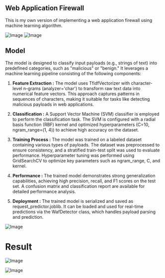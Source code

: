 ## Web Application Firewall
<p>This is my own version of implementing a web application firewall using machine learning algorithm.</p>

![Image](https://github.com/user-attachments/assets/bcfc600e-2abf-4630-ab0d-92dda118fb1e)
![Image](https://github.com/user-attachments/assets/005f57dd-d967-472d-89ce-84eb43d8c58d)

## Model
The model is designed to classify input payloads (e.g., strings of text) into predefined categories, such as "malicious" or "benign." It leverages a machine learning pipeline consisting of the following components:

1. <b>Feature Extraction :</b>
    The model uses TfidfVectorizer with character-level n-grams (analyzer='char') to transform raw text data into numerical feature vectors. This approach captures patterns in sequences of characters, making it suitable for tasks like detecting malicious payloads in web applications.

2. <b>Classification :</b>
    A Support Vector Machine (SVM) classifier is employed to perform the classification task. The SVM is configured with a radial basis function (RBF) kernel and optimized hyperparameters (C=10, ngram_range=(1, 4)) to achieve high accuracy on the dataset.

3. <b>Training Process :</b>
    The model was trained on a labeled dataset containing various types of payloads. The dataset was preprocessed to ensure consistency, and a stratified train-test split was used to evaluate performance.
    Hyperparameter tuning was performed using GridSearchCV to optimize key parameters such as ngram_range, C, and kernel.

4. <b>Performance :</b>
    The trained model demonstrates strong generalization capabilities, achieving high precision, recall, and F1 scores on the test set. A confusion matrix and classification report are available for detailed performance analysis.

5. <b>Deployment :</b>
    The trained model is serialized and saved as request_predictor.joblib. It can be loaded and used for real-time predictions via the WafDetector class, which handles payload parsing and prediction.


![Image](https://github.com/user-attachments/assets/f3bf7245-59e6-4a33-b6a7-868d21ec32f6)

# Result

![Image](https://github.com/user-attachments/assets/66984891-c76f-431f-97ee-9cb92a493b3d)

![Image](https://github.com/user-attachments/assets/83e8ee14-1615-45be-821e-5eed33829f51)